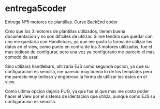 # entrega5coder
Entrega N°5 motores de plantillas. Curso BackEnd coder

Creo que los 3 motores de plantillas utilizados, tienen buena documentacion y no son dificiles de utilizar.
Si me tendria que quedar con uno me quedaria con Handlebars, ya que me gusto la forma de utilizar los datos en el view, como punto en contra de los 3 motores utilizados, fue el mas tedioso de configurar, pero una vez ya configurado me parecio el mas comodo de usar.

Sino utilizara handlebars, utilizaria EJS como segunda opcion, ya que su configuracion es sencilla, me parecio muy bueno lo de los templates pero me parecio muy tedioso y engorroso la forma de utilizar los datos en el view.

Como ultima opcion dejaria PUG, ya que fue el que mas me costo poder hacer el view por el sistema de identacion que utiliza, aunque como EJS su configuracion es sencilla.
